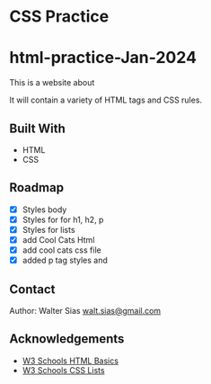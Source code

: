 # CSS Practice

# html-practice-Jan-2024

This is a website about 

It will contain a variety of HTML tags and CSS rules.

## Built With

* HTML
* CSS

## Roadmap

- [x] Styles body
- [x] Styles for for h1, h2, p
- [x] Styles for lists
- [x] add Cool Cats Html 
- [x] add cool cats css file
- [x] added p tag styles and
 
## Contact

Author: Walter Sias walt.sias@gmail.com

## Acknowledgements

* [W3 Schools HTML Basics](https://www.w3schools.com/html/html_basic.asp)
* [W3 Schools CSS Lists](https://www.w3schools.com/css/css_list.asp)
